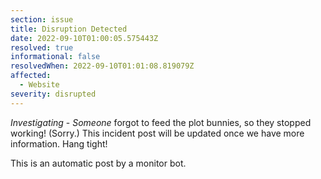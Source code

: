 ```yaml
---
section: issue
title: Disruption Detected
date: 2022-09-10T01:00:05.575443Z
resolved: true
informational: false
resolvedWhen: 2022-09-10T01:01:08.819079Z
affected:
  - Website
severity: disrupted
---
```

*Investigating* - _Someone_ forgot to feed the plot bunnies, so they stopped working! (Sorry.) This incident post will be updated once we have more information. Hang tight!

This is an automatic post by a monitor bot.
        